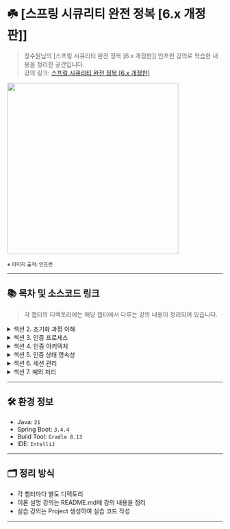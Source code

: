 # ☘️ [스프링 시큐리티 완전 정복 [6.x 개정판]]

> 정수원님의 [스프링 시큐리티 완전 정복 [6.x 개정판]] 인프런 강의로 학습한 내용을 정리한 공간입니다.  
> 강의 링크: [스프링 시큐리티 완전 정복 [6.x 개정판]](https://www.inflearn.com/course/%EC%8A%A4%ED%94%84%EB%A7%81-%EC%8B%9C%ED%81%90%EB%A6%AC%ED%8B%B0-%EC%99%84%EC%A0%84%EC%A0%95%EB%B3%B5/dashboard)


<img src="https://cdn.inflearn.com/public/courses/333154/cover/7d446f00-12af-4924-a9cd-7e8c886bde59/333154.png" width="400px">

<sub>※ 이미지 출처: 인프런</sub>

---
## 📚 목차 및 소스코드 링크
> 각 챕터의 디렉토리에는 해당 챕터에서 다루는 강의 내용이 정리되어 있습니다.

<details>
<summary>섹션 2. 초기화 과정 이해</summary>
<div markdown="1">

| 강의                                       | 디렉토리 경로                                                                                                |
|------------------------------------------|--------------------------------------------------------------------------------------------------------|
| 프로젝트 생성 / 의존성 추가                         | [section02/프로젝트생성_의존성추가](section02/프로젝트생성_의존성추가/README.md)                                             |
| SecurityBuilder / SecurityConfigurer     | [section02/SecurityBuilder_SecurityConfigurer](section02/SecurityBuilder_SecurityConfigurer/README.md) |
| WebSecurity / HttpSecurity               | [section02/WebSecurity_HttpSecurity](section02/WebSecurity_HttpSecurity/README.md)           |
| DelegatingFilterProxy / FilterChainProxy | [section02/DelegatingFilterProxy_FilterChainProxy](section02/DelegatingFilterProxy_FilterChainProxy/README.md)           |
| 사용자 정의 보안 설정하기                           | [section02/사용자_정의_보안_설정하기](section02/사용자_정의_보안_설정하기/README.md)           |
</div>
</details>

<details>
<summary>섹션 3. 인증 프로세스</summary>
<div markdown="1">

| 강의                                            | 디렉토리 경로                                                                                                            |
|-----------------------------------------------|--------------------------------------------------------------------------------------------------------------------|
| 폼 인증 - formLogin()                            | [section03/폼인증_formLogin()](section03/폼인증_formLogin()/README.md)                                                   |
| 폼 인증 필터 - UsernamePasswordAuthenticationFilter | [section03/폼인증필터_UsernamePasswordAuthenticationFilter](section03/폼인증필터_UsernamePasswordAuthenticationFilter/README.md) |
| 기본 인증 - httpBasic()                           | [section03/기본인증_httpBasic()](section03/기본인증_httpBasic()/README.md)                                                 |
| 기본 인증 필터 - BasicAuthenticationFilter          | [section03/기본인증필터_BasicAuthenticationFilter](section03/기본인증필터_BasicAuthenticationFilter/README.md)                                               |
| 기억하기 인증 – rememberMe()                        | [section03/기억하기인증_rememberMe()](section03/기억하기인증_rememberMe()/README.md)                                                 |
| 기억하기 인증 필터 - RememberMeAuthenticationFilter   | [section03/기억하기인증필터_RememberMeAuthenticationFilter](section03/기억하기인증필터_RememberMeAuthenticationFilter/README.md)                                               |
| 익명 인증 사용자 - anonymous()                       | [section03/익명인증사용자_anonymous()](section03/익명인증사용자_anonymous()/README.md)                                                 |
| 로그 아웃 - logout() -1~2                         | [section03/로그_아웃_logout()](section03/로그_아웃_logout()/README.md)                                                     |
| 요청 캐시 RequestCache / SavedRequest| [section03/요청캐시_RequestCache_SavedRequest](section03/요청캐시_RequestCache_SavedRequest/README.md)                                                     |
</div>
</details>

<details>
<summary>섹션 4. 인증 아키텍처</summary>
<div markdown="1">

| 강의                                                       | 디렉토리 경로                                                                                                                        |
|----------------------------------------------------------|--------------------------------------------------------------------------------------------------------------------------------|
| 인증 - Authentication                                      | [section04/인증_Authentication](section04/인증_Authentication/README.md)                                                           |
| 인증 컨텍스트 - SecurityContext / SecurityContextHolder -1 ~ 2 | [section04/인증_컨텍스트_SecurityContext_SecurityContextHolder](section04/인증_컨텍스트_SecurityContext_SecurityContextHolder/README.md) |
| 인증 관리자 - AuthenticationManager - 1 ~ 2                   | [section04/인증_관리자_AuthenticationManager](section04/인증_관리자_AuthenticationManager/README.md) |
| 인증 제공자 - AuthenticationProvider - 1 ~ 2                  | [section04/인증_관리자_AuthenticationManager](section04/인증_관리자_AuthenticationManager/README.md) |
| 사용자 상세 서비스 - UserDetailsService                          | [section04/사용자_상세_서비스_UserDetailsService](section04/사용자_상세_서비스_UserDetailsService/README.md) |
</div>
</details>

<details>
<summary>섹션 5. 인증 상태 영속성</summary>
<div markdown="1">

| 강의                                                           | 디렉토리 경로                                                                                                  |
|--------------------------------------------------------------|----------------------------------------------------------------------------------------------------------|
| SecurityContextRepository / SecurityContextHolderFilter - 1  | [section05/SecurityContextRepository_SecurityContextHolderFilter](section05/SecurityContextRepository_SecurityContextHolderFilter/README.md) |
</div>
</details>

<details>
<summary>섹션 6. 세션 관리</summary>
<div markdown="1">

| 강의                                                | 디렉토리 경로                                                                                                                    |
|---------------------------------------------------|----------------------------------------------------------------------------------------------------------------------------|
| 동시 세션 제어 - sessionManagement().maximumSessions()  | [section06/동시세션제어_sessionManagement().maximumSessions()](section06/동시세션제어_sessionManagement().maximumSessions()/README.md) |
| 세션 고정 보호 - sessionManagement().sessionFixation()  | [section06/세션고정보호_sessionManagement().sessionFixation()](section06/세션고정보호_sessionManagement().sessionFixation()/README.md) |
| 세션 생성 정책 - sessionManagement().sessionCreationPolicy()| [section06/세션생성정책_sessionManagement().sessionCreationPolicy()](section06/세션생성정책_sessionManagement().sessionCreationPolicy()/README.md) |
| SessionManagementFilter / ConcurrentSessionFilter - 1 ~ 2| [section06/세션생성정책_sessionManagement().sessionCreationPolicy()](section06/세션생성정책_sessionManagement().sessionCreationPolicy()/README.md) |
</div>
</details>

<details>
<summary>섹션 7. 예외 처리</summary>
<div markdown="1">

| 강의                          | 디렉토리 경로                                                                                                |
|-----------------------------|--------------------------------------------------------------------------------------------------------|
| 예외 처리 - exceptionHandling() | [section07/예외처리_exceptionHandling()](section07/예외처리_exceptionHandling()/README.md) |
| 예외 필터 - ExceptionTranslationFilter | [section07/예외필터_ExceptionTranslationFilter](section07/예외필터_ExceptionTranslationFilter/README.md) |
</div>
</details>

---

## 🛠️ 환경 정보

- Java: `21`
- Spring Boot: `3.4.4`
- Build Tool: `Gradle 8.13`
- IDE: `IntelliJ`

---

## 🗂️ 정리 방식

- 각 챕터마다 별도 디렉토리
- 이론 설명 강의는 README.md에 강의 내용을 정리
- 실습 강의는 Project 생성하여 실습 코드 작성

---

